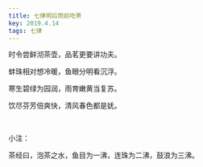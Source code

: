 ```yaml
---
title: 七律明后雨前吃茶
key: 2019.4.14
tags: 七律
---
```


时令尝鲜沏茶壶，品茗更要讲功夫。

蚌珠相对想冷暖，鱼眼分明看沉浮。

寒生碧绿为园润，雨育嫩黄当复苏。

饮尽芬芳倍爽快，清风春色都是妩。

</br>

小注：

茶经曰，泡茶之水，鱼目为一沸，连珠为二沸，鼓浪为三沸。

</br>

